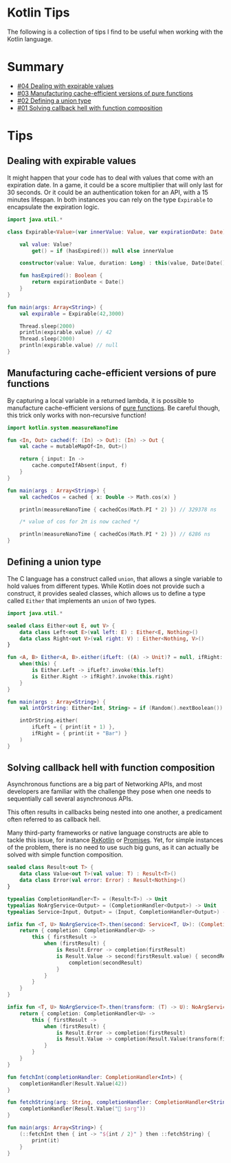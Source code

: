 # Kotlin Tips

The following is a collection of tips I find to be useful when working with the Kotlin language.

# Summary

* [#04 Dealing with expirable values](#dealing-with-expirable-values)
* [#03 Manufacturing cache-efficient versions of pure functions](#manufacturing-cache-efficient-versions-of-pure-functions)
* [#02 Defining a union type](#defining-a-union-type)
* [#01 Solving callback hell with function composition](#solving-callback-hell-with-function-composition)

# Tips

## Dealing with expirable values

It might happen that your code has to deal with values that come with an expiration date. In a game, it could be a score multiplier that will only last for 30 seconds. Or it could be an authentication token for an API, with a 15 minutes lifespan. In both instances you can rely on the type `Expirable` to encapsulate the expiration logic.

```kotlin
import java.util.*

class Expirable<Value>(var innerValue: Value, var expirationDate: Date) {

    val value: Value?
        get() = if (hasExpired()) null else innerValue

    constructor(value: Value, duration: Long) : this(value, Date(Date().time + duration ))

    fun hasExpired(): Boolean {
        return expirationDate < Date()
    }
}

fun main(args: Array<String>) {
    val expirable = Expirable(42,3000)

    Thread.sleep(2000)
    println(expirable.value) // 42
    Thread.sleep(2000)
    println(expirable.value) // null
}
```

## Manufacturing cache-efficient versions of pure functions

By capturing a local variable in a returned lambda, it is possible to manufacture cache-efficient versions of [pure functions](https://en.wikipedia.org/wiki/Pure_function). Be careful though, this trick only works with non-recursive function!

```kotlin
import kotlin.system.measureNanoTime

fun <In, Out> cached(f: (In) -> Out): (In) -> Out {
    val cache = mutableMapOf<In, Out>()

    return { input: In ->
        cache.computeIfAbsent(input, f)
    }
}

fun main(args : Array<String>) {
    val cachedCos = cached { x: Double -> Math.cos(x) }

    println(measureNanoTime { cachedCos(Math.PI * 2) }) // 329378 ns

    /* value of cos for 2π is now cached */

    println(measureNanoTime { cachedCos(Math.PI * 2) }) // 6286 ns
}
```

## Defining a union type

The C language has a construct called `union`, that allows a single variable to hold values from different types. While Kotlin does not provide such a construct, it provides sealed classes, which allows us to define a type called `Either` that implements an `union` of two types.

```kotlin
import java.util.*

sealed class Either<out E, out V> {
    data class Left<out E>(val left: E) : Either<E, Nothing>()
    data class Right<out V>(val right: V) : Either<Nothing, V>()
}

fun <A, B> Either<A, B>.either(ifLeft: ((A) -> Unit)? = null, ifRight: ((B) -> Unit)? = null) {
    when(this) {
        is Either.Left -> ifLeft?.invoke(this.left)
        is Either.Right -> ifRight?.invoke(this.right)
    }
}

fun main(args : Array<String>) {
    val intOrString: Either<Int, String> = if (Random().nextBoolean()) Either.Left(2) else Either.Right("Foo")

    intOrString.either(
        ifLeft = { print(it + 1) },
        ifRight = { print(it + "Bar") }
    )
}
```

## Solving callback hell with function composition

Asynchronous functions are a big part of Networking APIs, and most developers are familiar with the challenge they pose when one needs to sequentially call several asynchronous APIs.

This often results in callbacks being nested into one another, a predicament often referred to as callback hell.

Many third-party frameworks or native language constructs are able to tackle this issue, for instance [RxKotlin](https://github.com/ReactiveX/RxKotlin) or [Promises](https://kotlinlang.org/api/latest/jvm/stdlib/kotlin.js/-promise/index.html). Yet, for simple instances of the problem, there is no need to use such big guns, as it can actually be solved with simple function composition.

```kotlin
sealed class Result<out T> {
    data class Value<out T>(val value: T) : Result<T>()
    data class Error(val error: Error) : Result<Nothing>()
}

typealias CompletionHandler<T> = (Result<T>) -> Unit
typealias NoArgService<Output> = (CompletionHandler<Output>) -> Unit
typealias Service<Input, Output> = (Input, CompletionHandler<Output>) -> Unit

infix fun <T, U> NoArgService<T>.then(second: Service<T, U>): (CompletionHandler<U>) -> Unit {
    return { completion: CompletionHandler<U> ->
        this { firstResult ->
            when (firstResult) {
                is Result.Error -> completion(firstResult)
                is Result.Value -> second(firstResult.value) { secondResult ->
                    completion(secondResult)
                }
            }
        }
    }
}

infix fun <T, U> NoArgService<T>.then(transform: (T) -> U): NoArgService<U> {
    return { completion: CompletionHandler<U> ->
        this { firstResult ->
            when (firstResult) {
                is Result.Error -> completion(firstResult)
                is Result.Value -> completion(Result.Value(transform(firstResult.value)))
            }
        }
    }
}

fun fetchInt(completionHandler: CompletionHandler<Int>) {
    completionHandler(Result.Value(42))
}

fun fetchString(arg: String, completionHandler: CompletionHandler<String>) {
    completionHandler(Result.Value("🎉 $arg"))
}

fun main(args: Array<String>) {
    (::fetchInt then { int -> "${int / 2}" } then ::fetchString) {
        print(it)
    }
}
```
